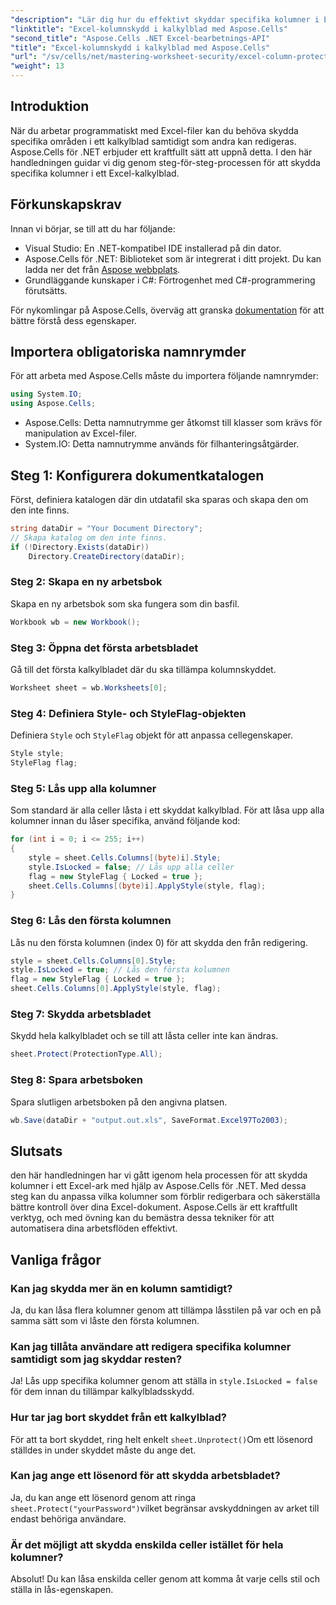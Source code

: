 ```yaml
---
"description": "Lär dig hur du effektivt skyddar specifika kolumner i Excel-kalkylblad med hjälp av Aspose.Cells för .NET. Den här steg-för-steg-handledningen täcker allt från att konfigurera din miljö till att spara dina skyddade Excel-filer."
"linktitle": "Excel-kolumnskydd i kalkylblad med Aspose.Cells"
"second_title": "Aspose.Cells .NET Excel-bearbetnings-API"
"title": "Excel-kolumnskydd i kalkylblad med Aspose.Cells"
"url": "/sv/cells/net/mastering-worksheet-security/excel-column-protection/"
"weight": 13
---
```


## Introduktion

När du arbetar programmatiskt med Excel-filer kan du behöva skydda specifika områden i ett kalkylblad samtidigt som andra kan redigeras. Aspose.Cells för .NET erbjuder ett kraftfullt sätt att uppnå detta. I den här handledningen guidar vi dig genom steg-för-steg-processen för att skydda specifika kolumner i ett Excel-kalkylblad.

## Förkunskapskrav
Innan vi börjar, se till att du har följande:
- Visual Studio: En .NET-kompatibel IDE installerad på din dator.
- Aspose.Cells för .NET: Biblioteket som är integrerat i ditt projekt. Du kan ladda ner det från [Aspose webbplats](https://releases.aspose.com/cells/net/).
- Grundläggande kunskaper i C#: Förtrogenhet med C#-programmering förutsätts.

För nykomlingar på Aspose.Cells, överväg att granska [dokumentation](https://reference.aspose.com/cells/net/) för att bättre förstå dess egenskaper.

## Importera obligatoriska namnrymder
För att arbeta med Aspose.Cells måste du importera följande namnrymder:

```csharp
using System.IO;
using Aspose.Cells;
```
- Aspose.Cells: Detta namnutrymme ger åtkomst till klasser som krävs för manipulation av Excel-filer.
- System.IO: Detta namnutrymme används för filhanteringsåtgärder.

## Steg 1: Konfigurera dokumentkatalogen

Först, definiera katalogen där din utdatafil ska sparas och skapa den om den inte finns.

```csharp
string dataDir = "Your Document Directory";
// Skapa katalog om den inte finns.
if (!Directory.Exists(dataDir))
    Directory.CreateDirectory(dataDir);
```

### Steg 2: Skapa en ny arbetsbok
Skapa en ny arbetsbok som ska fungera som din basfil.

```csharp
Workbook wb = new Workbook();
```

### Steg 3: Öppna det första arbetsbladet
Gå till det första kalkylbladet där du ska tillämpa kolumnskyddet.

```csharp
Worksheet sheet = wb.Worksheets[0];
```

### Steg 4: Definiera Style- och StyleFlag-objekten
Definiera `Style` och `StyleFlag` objekt för att anpassa cellegenskaper.

```csharp
Style style;
StyleFlag flag;
```

### Steg 5: Lås upp alla kolumner
Som standard är alla celler låsta i ett skyddat kalkylblad. För att låsa upp alla kolumner innan du låser specifika, använd följande kod:

```csharp
for (int i = 0; i <= 255; i++)
{
    style = sheet.Cells.Columns[(byte)i].Style;
    style.IsLocked = false; // Lås upp alla celler
    flag = new StyleFlag { Locked = true };
    sheet.Cells.Columns[(byte)i].ApplyStyle(style, flag);
}
```

### Steg 6: Lås den första kolumnen
Lås nu den första kolumnen (index 0) för att skydda den från redigering.

```csharp
style = sheet.Cells.Columns[0].Style;
style.IsLocked = true; // Lås den första kolumnen
flag = new StyleFlag { Locked = true };
sheet.Cells.Columns[0].ApplyStyle(style, flag);
```

### Steg 7: Skydda arbetsbladet
Skydd hela kalkylbladet och se till att låsta celler inte kan ändras.

```csharp
sheet.Protect(ProtectionType.All);
```

### Steg 8: Spara arbetsboken
Spara slutligen arbetsboken på den angivna platsen.

```csharp
wb.Save(dataDir + "output.out.xls", SaveFormat.Excel97To2003);
```

## Slutsats
den här handledningen har vi gått igenom hela processen för att skydda kolumner i ett Excel-ark med hjälp av Aspose.Cells för .NET. Med dessa steg kan du anpassa vilka kolumner som förblir redigerbara och säkerställa bättre kontroll över dina Excel-dokument. Aspose.Cells är ett kraftfullt verktyg, och med övning kan du bemästra dessa tekniker för att automatisera dina arbetsflöden effektivt.

## Vanliga frågor

### Kan jag skydda mer än en kolumn samtidigt?
Ja, du kan låsa flera kolumner genom att tillämpa låsstilen på var och en på samma sätt som vi låste den första kolumnen.

### Kan jag tillåta användare att redigera specifika kolumner samtidigt som jag skyddar resten?
Ja! Lås upp specifika kolumner genom att ställa in `style.IsLocked = false` för dem innan du tillämpar kalkylbladsskydd.

### Hur tar jag bort skyddet från ett kalkylblad?
För att ta bort skyddet, ring helt enkelt `sheet.Unprotect()`Om ett lösenord ställdes in under skyddet måste du ange det.

### Kan jag ange ett lösenord för att skydda arbetsbladet?
Ja, du kan ange ett lösenord genom att ringa `sheet.Protect("yourPassword")`vilket begränsar avskyddningen av arket till endast behöriga användare.

### Är det möjligt att skydda enskilda celler istället för hela kolumner?
Absolut! Du kan låsa enskilda celler genom att komma åt varje cells stil och ställa in lås-egenskapen.